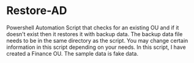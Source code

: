 # Restore-AD
Powershell Automation Script that checks for an existing OU and if it doesn't exist then it restores it with backup data.  The backup data file needs to be in the same directory as the script.  You may change certain information in this script depending on your needs.  In this script, I have created a Finance OU.  The sample data is fake data.

